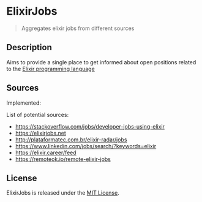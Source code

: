 # ElixirJobs

> Aggregates elixir jobs from different sources


## Description

Aims to provide a single place to get informed about
open positions related to the [Elixir programming language](https://elixir-lang.org/)


## Sources

Implemented:

List of potential sources:
- https://stackoverflow.com/jobs/developer-jobs-using-elixir
- https://elixirjobs.net
- http://plataformatec.com.br/elixir-radar/jobs
- https://www.linkedin.com/jobs/search/?keywords=elixir
- https://elixir.career/feed
- https://remoteok.io/remote-elixir-jobs


## License
ElixirJobs is released under the [MIT License](./LICENSE).

